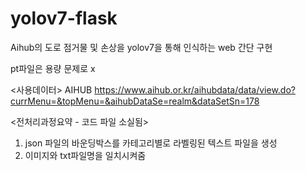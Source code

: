 # yolov7-flask
Aihub의 도로 점거물 및 손상을 yolov7을 통해 인식하는 web 간단 구현

pt파일은 용량 문제로 x

<사용데이터>
AIHUB https://www.aihub.or.kr/aihubdata/data/view.do?currMenu=&topMenu=&aihubDataSe=realm&dataSetSn=178

<전처리과정요약 - 코드 파일 소실됨>
1. json 파일의 바운딩박스를 카테고리별로 라벨링된 텍스트 파일을 생성
2. 이미지와 txt파일명을 일치시켜줌
   
